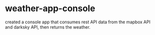 # weather-app-console
created a console app that consumes rest API data from the mapbox API and darksky API, then returns the weather.
